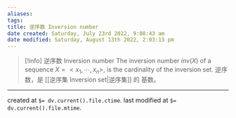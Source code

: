```yaml
---
aliases: 
tags: 
title: 逆序数 Inversion number
date created: Saturday, July 23rd 2022, 9:08:43 am
date modified: Saturday, August 13th 2022, 2:03:13 pm
---
```


> [!info] 逆序数 Inversion number
> The inversion number $inv(X)$ of a sequence $X = <x_1, \cdots , x_n>$, is the cardinality of the inversion set.
> 逆序数，是 [[逆序集 Inversion set|逆序集]] 的 基数。

---

created at `$= dv.current().file.ctime`.
last modified at `$= dv.current().file.mtime`.
